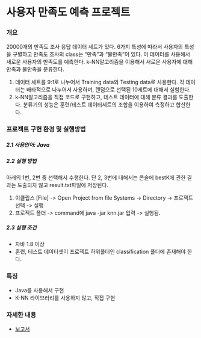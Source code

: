 # 사용자 만족도 예측 프로젝트
### 개요
20000개의 만족도 조사 응답 데이터 세트가 있다. 6가지 특성에 따라서 사용자의 특성을 구별하고 만족도 조사의 class는 “만족”과 “불만족”이 있다. 이 데이터를 사용해서 새로운 사용자의 만족도를 예측한다. 
k-NN알고리즘을 이용해서 새로운 사용자에 대해 만족과 불만족을 분류한다.  
1. 데이터 세트를 9:1로 나누어서 Training data와 Testing data로 사용한다. 각 데이터는 배타적으로 나누어서 사용하며, 랜덤으로 선택된 10세트에 대해서 실험한다. 
2. k-NN알고리즘을 직접 코드로 구현하고, 테스트 데이터에 대해 분류 결과를 도출한다. 분류기의 성능은 훈련/테스트 데이터세트의 조합을 이용하여 측정하고 합산한다. 

### 프로젝트 구현 환경 및 실행방법
##### 2.1 사용언어: Java 
##### 2.2 실행 방법 
아래의 1번, 2번 중 선택해서 수행한다. 단 2, 3번에 대해서는 콘솔에 bestK에 관한 결과는 도출되지 않고 result.txt파일에 저장된다. 
1. 이클립스 [File] -> Open Project from file Systems -> Directory -> 프로젝트 선택 -> 실행 
2. 프로젝트 폴더 -> command에 java -jar knn.jar 입력 -> 실행됨. 
##### 2.3 실행 조건
- 자바 1.8 이상
- 훈련, 테스트 데이터셋이 프로젝트 하위폴더인 classification 폴더에 존재해야 한다.

### 특징
- Java를 사용해서 구현
- K-NN 라이브러리를 사용하지 않고, 직접 구현


### 자세한 내용
+ [보고서](https://github.com/TTricker2/User-satisfaction-prediction---using-KNN/blob/main/%EC%82%AC%EC%9A%A9%EC%9E%90%20%EB%A7%8C%EC%A1%B1%EB%8F%84%20%EC%98%88%EC%B8%A1%20%ED%94%84%EB%A1%9C%EC%A0%9D%ED%8A%B8.pdf)
